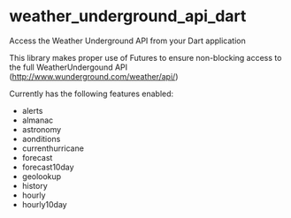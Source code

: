 weather_underground_api_dart
============================

Access the Weather Underground API from your Dart application

This library makes proper use of Futures to ensure non-blocking access to the full WeatherUndergound API (http://www.wunderground.com/weather/api/)

Currently has the following features enabled:
* alerts
* almanac
* astronomy
* aonditions
* currenthurricane
* forecast
* forecast10day
* geolookup
* history
* hourly
* hourly10day